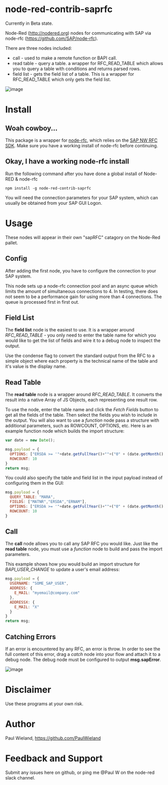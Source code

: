 # node-red-contrib-saprfc

Currently in Beta state.

Node-Red (http://nodered.org) nodes for communicating with SAP via node-rfc (https://github.com/SAP/node-rfc).

There are three nodes included:

* call - used to make a remote function or BAPI call.
* read table - query a table. a wrapper for RFC\_READ\_TABLE which allows you to query a table with conditions and returns parsed rows.
* field list - gets the field list of a table. This is a wrapper for RFC\_READ\_TABLE which only gets the field list.

![image](https://user-images.githubusercontent.com/4663918/63022233-76304400-be70-11e9-8516-cab988df6b1e.png)


# Install

## Woah cowboy...
This package is a wrapper for [node-rfc](https://github.com/SAP/node-rfc), which relies on the [SAP NW RFC SDK](http://sap.github.io/node-rfc/install.html). Make sure you have a working install of node-rfc before continuing.

## Okay, I have a working node-rfc install
Run the following command after you have done a global install of Node-RED & node-rfc

	npm install -g node-red-contrib-saprfc

You will need the connection parameters for your SAP system, which can usually be obtained from your SAP GUI Logon.

# Usage

These nodes will appear in their own "sapRFC" catagory on the Node-Red pallet.

## Config
After adding the first node, you have to configure the connection to your SAP system.

This node sets up a node-rfc connection pool and an async queue which limits the amount of simultaneous connections to 4. In testing, there does not seem to be a performance gain for using more than 4 connections. The queue is processed first in first out.


## Field List
The __field list__ node is the easiest to use. It is a wrapper around _RFC\_READ\_TABLE_ - you only need to enter the table name for which you would like to get the list of fields and wire it to a debug node to inspect the output.

Use the condense flag to convert the standard output from the RFC to a simple object where each property is the technical name of the table and it's value is the display name.

## Read Table
The __read table__ node is a wrapper around _RFC\_READ\_TABLE_. It converts the result into a native Array of JS Objects, each representing one result row.

To use the node, enter the table name and click the _Fetch Fields_ button to get all the fields of the table. Then select the fields you wish to include in the output. You will also want to use a _function_ node pass a structure with additional parameters, such as ROWCOUNT, OPTIONS, etc.
Here is an example function node which builds the import structure:

```javascript
var date = new Date();

msg.payload = {
  OPTIONS: ["ERSDA >= '"+date.getFullYear()+""+("0" + (date.getMonth() - 2)).slice(-2)+""+("0" + date.getDate()).slice(-2)+"'"],
  ROWCOUNT: 10
}
return msg;
```

You could also specify the table and field list in the input payload instead of configuring them in the GUI:

```javascript
msg.payload = {
  QUERY_TABLE: "MARA",
  FIELDS: ["MATNR","ERSDA","ERNAM"],
  OPTIONS: ["ERSDA >= '"+date.getFullYear()+""+("0" + (date.getMonth() - 2)).slice(-2)+""+("0" + date.getDate()).slice(-2)+"'"],
  ROWCOUNT: 10
}
```


## Call

The __call__ node allows you to call any SAP RFC you would like. Just like the __read table__ node, you must use a _function_ node to build and pass the import parameters.

This example shows how you would build an import structure for _BAPI\_USER\_CHANGE_ to update a user's email address:

```javascript
msg.payload = {
  USERNAME: "SOME_SAP_USER",
  ADDRESS: {
    E_MAIL: "myemail@company.com"
  },
  ADDRESSX: {
    E_MAIL: "X"
  }
}
return msg;
```

## Catching Errors
If an error is encountered by any RFC, an error is throw. In order to see the full content of this error, drag a _catch_ node into your flow and attach it to a debug node. The debug node must be configured to output __msg.sapError__.

![image](https://user-images.githubusercontent.com/4663918/63024463-3fa8f800-be75-11e9-80aa-91a753e78227.png)


# Disclaimer

Use these programs at your own risk.

# Author

Paul Wieland, https://github.com/PaulWieland

# Feedback and Support

Submit any issues here on github, or ping me @Paul W on the node-red slack channel.
